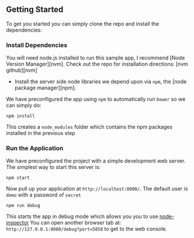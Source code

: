 ## Getting Started

To get you started you can simply clone the repo and install the dependencies:

### Install Dependencies

You will need node.js installed to run this sample app, I recommend [Node Version Manager][nvm]. 
Check out the repo for installation directions: [nvm github][nvm]

* Install the server side node libraries we depend upon via `npm`, the [node package manager][npm].

We have preconfigured the app using `npm` to automatically run `bower` so we can simply do:

```
npm install
```
This creates a `node_modules` folder which contains the npm packages installed in the previous step

### Run the Application

We have preconfigured the project with a simple development web server.  The simplest way to start
this server is:

```
npm start
```

Now pull up your application at `http://localhost:8000/`. The default user is `demo` with a password of `secret`

```
npm run debug
```
This starts the app in debug mode which allows you you to use [node-inspector](https://github.com/node-inspector/node-inspector)
You can open another browser tab at: `http://127.0.0.1:8080/debug?port=5858` to get to the web console.
